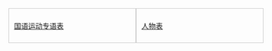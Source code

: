 <div class="banner-container" style="display: flex;">
  <div class="left" style="flex: 1; padding: 10px; border: 1px solid #ccc;">
    <a href="/glossary/glossary-cn.html" class="banner-link">
      <p>国语运动专语表</p>
    </a>
  </div>
  <div class="right" style="flex: 1; padding: 10px; border: 1px solid #ccc;">
    <a href="/people/people-cn.html" class="banner-link">
      <p>人物表</p>
    </a>
  </div>
</div>